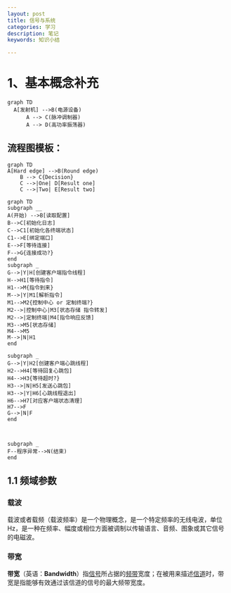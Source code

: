 ```yaml
---
layout: post
title: 信号与系统
categories: 学习
description: 笔记
keywords: 知识小结

---
```


<head>
    <script src="https://cdn.mathjax.org/mathjax/latest/MathJax.js?config=TeX-AMS-MML_HTMLorMML" type="text/javascript"></script>
    <script type="text/x-mathjax-config">
        MathJax.Hub.Config({
            tex2jax: {
            skipTags: ['script', 'noscript', 'style', 'textarea', 'pre'],
            inlineMath: [['$','$']]
            }
        });
    </script>
</head>




# 1、基本概念补充

```mermaid
graph TD
  A[发射机] -->B(电源设备)
      A --> C(脉冲调制器)
      A --> D(高功率振荡器)
```

## 流程图模板：

  ```mermaid
  graph TD
  A[Hard edge] -->B(Round edge)
      B --> C{Decision}
      C -->|One| D[Result one]
      C -->|Two| E[Result two]
  ```

  ```mermaid
graph TD
subgraph __
A(开始) -->B[读取配置]
B-->C[初始化日志]
C-->C1[初始化各终端状态]
C1-->E[绑定端口]
E-->F[等待连接]
F-->G{连接成功?}
end 
subgraph _
G-->|Y|H[创建客户端指令线程]
H-->H1[等待指令]
H1-->M{指令到来}
M-->|Y|M1[解析指令]
M1-->M2{控制中心 or 定制终端?}
M2-->|控制中心|M3[状态存储 指令转发]
M2-->|定制终端|M4[指令响应反馈]
M3-->M5[状态存储]
M4-->M5
M-->|N|H1
end

subgraph _
G-->|Y|H2[创建客户端心跳线程]
H2-->H4[等待回复心跳包]
H4-->H3{等待超时?}
H3-->|N|H5[发送心跳包]
H3-->|Y|H6[心跳线程退出]
H6-->H7[对应客户端状态清理]
H7-->F
G-->|N|F
end



subgraph _
F--程序异常-->N(结束)
end
  ```


## 1.1 频域参数

### 载波

载波或者载频（载波频率）是一个物理概念，是一个特定频率的无线电波，单位Hz，是一种在频率、幅度或相位方面被调制以传输语言、音频、图象或其它信号的电磁波。

### 带宽

**带宽**（英语：**Bandwidth**）指[信号](https://zh.wikipedia.org/wiki/信号)所占据的[频带](https://zh.wikipedia.org/wiki/频带)宽度；在被用来描述[信道](https://zh.wikipedia.org/wiki/信道)时，带宽是指能够有效通过该信道的信号的最大频带宽度。





